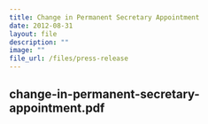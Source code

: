 ```yaml
---
title: Change in Permanent Secretary Appointment
date: 2012-08-31
layout: file
description: ""
image: ""
file_url: /files/press-release
---
```


change-in-permanent-secretary-appointment.pdf
---
